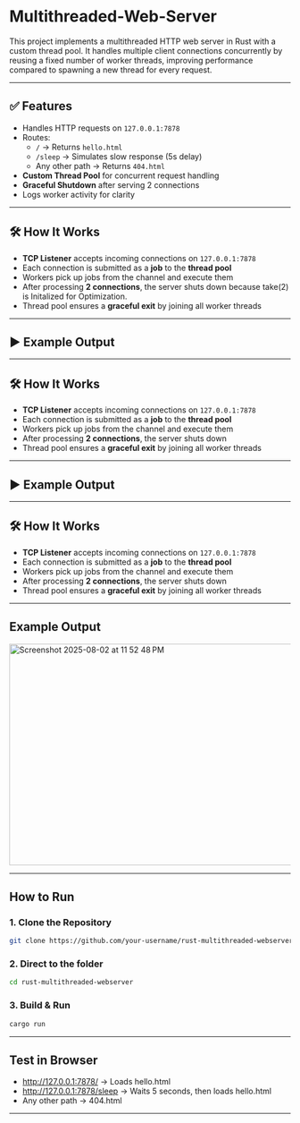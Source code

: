# Multithreaded-Web-Server
This project implements a multithreaded HTTP web server in Rust with a custom thread pool. It handles multiple client connections concurrently by reusing a fixed number of worker threads, improving performance compared to spawning a new thread for every request.

---

## ✅ Features

- Handles HTTP requests on `127.0.0.1:7878`
- Routes:
  - `/` → Returns `hello.html`
  - `/sleep` → Simulates slow response (5s delay)
  - Any other path → Returns `404.html`
- **Custom Thread Pool** for concurrent request handling
- **Graceful Shutdown** after serving 2 connections
- Logs worker activity for clarity

---

## 🛠 How It Works

- **TCP Listener** accepts incoming connections on `127.0.0.1:7878`
- Each connection is submitted as a **job** to the **thread pool**
- Workers pick up jobs from the channel and execute them
- After processing **2 connections**, the server shuts down because take(2) is Initalized for Optimization.
- Thread pool ensures a **graceful exit** by joining all worker threads

---

## ▶ Example Output
---

## 🛠 How It Works

- **TCP Listener** accepts incoming connections on `127.0.0.1:7878`
- Each connection is submitted as a **job** to the **thread pool**
- Workers pick up jobs from the channel and execute them
- After processing **2 connections**, the server shuts down
- Thread pool ensures a **graceful exit** by joining all worker threads

---

## ▶ Example Output
---

## 🛠 How It Works

- **TCP Listener** accepts incoming connections on `127.0.0.1:7878`
- Each connection is submitted as a **job** to the **thread pool**
- Workers pick up jobs from the channel and execute them
- After processing **2 connections**, the server shuts down
- Thread pool ensures a **graceful exit** by joining all worker threads

---


##  Example Output
<img width="720" height="396" alt="Screenshot 2025-08-02 at 11 52 48 PM" src="https://github.com/user-attachments/assets/8556c1d4-6388-47f9-b755-70d9ede3078f" />


---

## How to Run

### 1. Clone the Repository
```bash
git clone https://github.com/your-username/rust-multithreaded-webserver.git
```
### 2. Direct to the folder
```bash
cd rust-multithreaded-webserver
```
### 3. Build & Run
```bash
cargo run
```

---

## Test in Browser
- http://127.0.0.1:7878/ → Loads hello.html
- http://127.0.0.1:7878/sleep → Waits 5 seconds, then loads hello.html
- Any other path → 404.html

---





